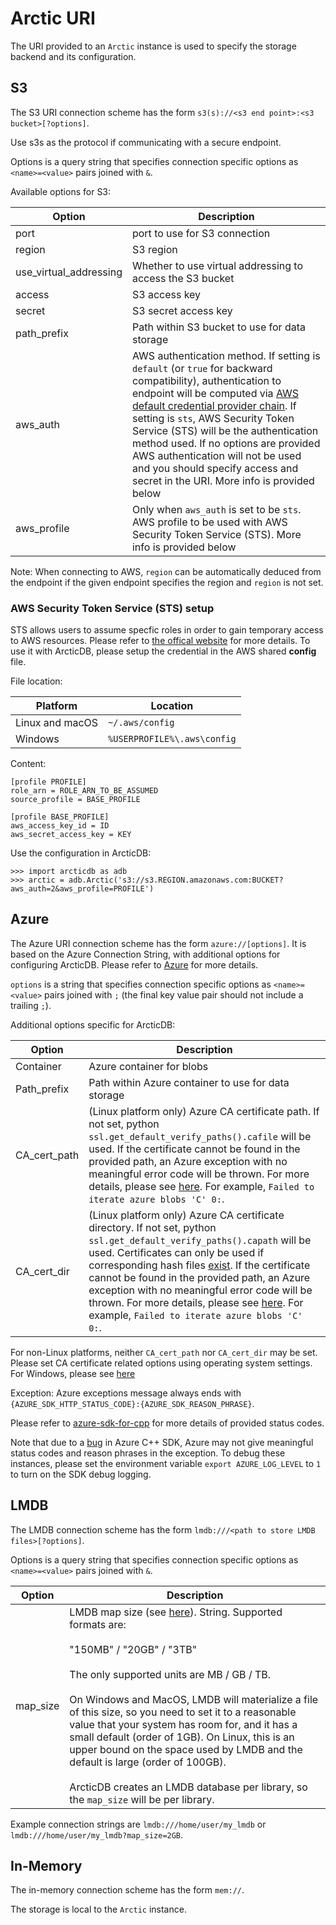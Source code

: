 Arctic URI
==========

The URI provided to an `Arctic` instance is used to specify the storage backend and its configuration.

## S3

The S3 URI connection scheme has the form `s3(s)://<s3 end point>:<s3 bucket>[?options]`.

Use s3s as the protocol if communicating with a secure endpoint.

Options is a query string that specifies connection specific options as `<name>=<value>` pairs joined with
`&`.

Available options for S3:

| Option                | Description                                                                                                                                                     |
|-----------------------|-----------------------------------------------------------------------------------------------------------------------------------------------------------------|
| port                  | port to use for S3 connection                                                                                                                                   |
| region                | S3 region                                                                                                                                                       |
| use_virtual_addressing| Whether to use virtual addressing to access the S3 bucket                                                                                                       |
| access                | S3 access key                                                                                                                                                   |
| secret                | S3 secret access key                                                                                                                                            |
| path_prefix           | Path within S3 bucket to use for data storage                                                                                                                   |
| aws_auth              | AWS authentication method. If setting is `default` (or `true` for backward compatibility), authentication to endpoint will be computed via [AWS default credential provider chain](https://docs.aws.amazon.com/sdk-for-cpp/v1/developer-guide/credproviders.html). If setting is `sts`, AWS Security Token Service (STS) will be the authentication method used. If no options are provided AWS authentication will not be used and you should specify access and secret in the URI. More info is provided below |
| aws_profile           | Only when `aws_auth` is set to be `sts`. AWS profile to be used with AWS Security Token Service (STS). More info is provided below |

Note: When connecting to AWS, `region` can be automatically deduced from the endpoint if the given endpoint
specifies the region and `region` is not set.

### AWS Security Token Service (STS) setup

STS allows users to assume specfic roles in order to gain temporary access to AWS resources. Please refer to [the offical website](https://docs.aws.amazon.com/IAM/latest/UserGuide/id_credentials_temp.html) for more details.
To use it with ArcticDB, please setup the credential in the AWS shared **config** file.

File location:

| Platform              | Location                                                                                                                                                        |
|-----------------------|-----------------------------------------------------------------------------------------------------------------------------------------------------------------|
| Linux and macOS       | `~/.aws/config`                                                                                                                                                 |
| Windows               | `%USERPROFILE%\.aws\config`                                                                                                                                     |

Content:

```
[profile PROFILE]
role_arn = ROLE_ARN_TO_BE_ASSUMED
source_profile = BASE_PROFILE

[profile BASE_PROFILE]
aws_access_key_id = ID
aws_secret_access_key = KEY
```

Use the configuration in ArcticDB:
```
>>> import arcticdb as adb
>>> arctic = adb.Arctic('s3://s3.REGION.amazonaws.com:BUCKET?aws_auth=2&aws_profile=PROFILE')
```


## Azure

The Azure URI connection scheme has the form `azure://[options]`.
It is based on the Azure Connection String, with additional options for configuring ArcticDB.
Please refer to [Azure](https://learn.microsoft.com/en-us/azure/storage/common/storage-configure-connection-string) for more details.

`options` is a string that specifies connection specific options as `<name>=<value>` pairs joined with `;` (the final key value pair should not include a trailing `;`).

Additional options specific for ArcticDB:

| Option        | Description   |
|---------------|---------------|
| Container     | Azure container for blobs |
| Path_prefix   | Path within Azure container to use for data storage |
| CA_cert_path  | (Linux platform only) Azure CA certificate path. If not set, python ``ssl.get_default_verify_paths().cafile`` will be used. If the certificate cannot be found in the provided path, an Azure exception with no meaningful error code will be thrown. For more details, please see [here](https://github.com/Azure/azure-sdk-for-cpp/issues/4738). For example, `Failed to iterate azure blobs 'C' 0:`.|
| CA_cert_dir   | (Linux platform only) Azure CA certificate directory. If not set, python ``ssl.get_default_verify_paths().capath`` will be used. Certificates can only be used if corresponding hash files [exist](https://www.openssl.org/docs/man1.0.2/man3/SSL_CTX_load_verify_locations.html). If the certificate cannot be found in the provided path, an Azure exception with no meaningful error code will be thrown. For more details, please see [here](https://github.com/Azure/azure-sdk-for-cpp/issues/4738). For example, `Failed to iterate azure blobs 'C' 0:`.|

For non-Linux platforms, neither `CA_cert_path` nor `CA_cert_dir` may be set. Please set CA certificate related options using operating system settings.
For Windows, please see [here](https://learn.microsoft.com/en-us/skype-sdk/sdn/articles/installing-the-trusted-root-certificate)

Exception: Azure exceptions message always ends with `{AZURE_SDK_HTTP_STATUS_CODE}:{AZURE_SDK_REASON_PHRASE}`.

Please refer to [azure-sdk-for-cpp](https://github.com/Azure/azure-sdk-for-cpp/blob/24ed290815d8f9dbcd758a60fdc5b6b9205f74e0/sdk/core/azure-core/inc/azure/core/http/http_status_code.hpp) for
more details of provided status codes.

Note that due to a [bug](https://github.com/Azure/azure-sdk-for-cpp/issues/4738) in Azure C++ SDK, Azure may not give meaningful status codes and
reason phrases in the exception. To debug these instances, please set the environment variable `export AZURE_LOG_LEVEL` to `1` to turn on the SDK debug logging.


## LMDB

The LMDB connection scheme has the form `lmdb:///<path to store LMDB files>[?options]`.

Options is a query string that specifies connection specific options as `<name>=<value>` pairs joined with
`&`.

| Option   | Description   |
|----------|---------------|
| map_size | LMDB map size (see [here](http://www.lmdb.tech/doc/group__mdb.html#gaa2506ec8dab3d969b0e609cd82e619e5)). String. Supported formats are:<br/><br>"150MB" / "20GB" / "3TB"<br/><br>The only supported units are MB / GB / TB.<br><br/>On Windows and MacOS, LMDB will materialize a file of this size, so you need to set it to a reasonable value that your system has room for, and it has a small default (order of 1GB). On Linux, this is an upper bound on the space used by LMDB and the default is large (order of 100GB). <br><br> ArcticDB creates an LMDB database per library, so the `map_size` will be per library.  |

Example connection strings are `lmdb:///home/user/my_lmdb` or `lmdb:///home/user/my_lmdb?map_size=2GB`.

## In-Memory

The in-memory connection scheme has the form `mem://`.

The storage is local to the `Arctic` instance.
